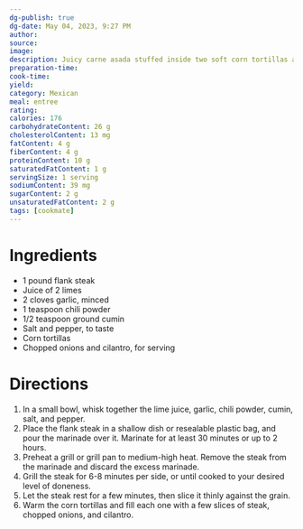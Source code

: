 ```yaml
---
dg-publish: true
dg-date: May 04, 2023, 9:27 PM
author: 
source: 
image:
description: Juicy carne asada stuffed inside two soft corn tortillas and topped with onions and cilantro for an authentic Mexican street taco recipe. Carne Asada street tacos, made with Carne Asada Seasoning, are the pinnacle of Mexican recipes, along with Tacos al Carbon. This steak street tacos recipe is perfect for taco Tuesday or Cinco de Mayo parties!
preparation-time:
cook-time:
yield: 
category: Mexican
meal: entree
rating: 
calories: 176
carbohydrateContent: 26 g
cholesterolContent: 13 mg
fatContent: 4 g
fiberContent: 4 g
proteinContent: 10 g
saturatedFatContent: 1 g
servingSize: 1 serving
sodiumContent: 39 mg
sugarContent: 2 g
unsaturatedFatContent: 2 g
tags: [cookmate]
---
```



# Ingredients

-   1 pound flank steak
-   Juice of 2 limes
-   2 cloves garlic, minced
-   1 teaspoon chili powder
-   1/2 teaspoon ground cumin
-   Salt and pepper, to taste
-   Corn tortillas
-   Chopped onions and cilantro, for serving

# Directions

1) In a small bowl, whisk together the lime juice, garlic, chili powder, cumin, salt, and pepper.
2) Place the flank steak in a shallow dish or resealable plastic bag, and pour the marinade over it. Marinate for at least 30 minutes or up to 2 hours.
3) Preheat a grill or grill pan to medium-high heat. Remove the steak from the marinade and discard the excess marinade.
4) Grill the steak for 6-8 minutes per side, or until cooked to your desired level of doneness.
5) Let the steak rest for a few minutes, then slice it thinly against the grain.
6) Warm the corn tortillas and fill each one with a few slices of steak, chopped onions, and cilantro.